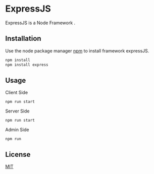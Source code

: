 # ExpressJS

ExpressJS is a Node Framework .

## Installation

Use the node package manager [npm](https://docs.npmjs.com/) to install framework expressJS.

```bash
npm install 
npm install express

```

## Usage
Client Side

```
npm run start 

```
Server Side
```
npm run start
```
Admin Side
```
npm run
```


## License

[MIT](https://choosealicense.com/licenses/mit/)
